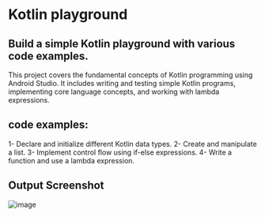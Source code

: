 # Kotlin playground

## Build a simple Kotlin playground with various code examples.
This project covers the fundamental concepts of Kotlin programming using Android Studio. It includes writing and testing simple Kotlin programs, implementing core language concepts, and working with lambda expressions.

## code examples:
1- Declare and initialize different Kotlin data types.
2- Create and manipulate a list.
3- Implement control flow using if-else expressions.
4- Write a function and use a lambda expression.

## Output Screenshot
![image](https://github.com/user-attachments/assets/463463df-ca85-4766-a7b6-d2a1a848a2df)

